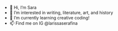 - 👋 Hi, I’m Sara
- 👀 I’m interested in writing, literature, art, and history
- 🌱 I’m currently learning creative coding! 
- 📫 Find me on IG @larissaserafina

<!---
madebysara/madebysara is a ✨ special ✨ repository because its `README.md` (this file) appears on your GitHub profile.
You can click the Preview link to take a look at your changes.
--->
